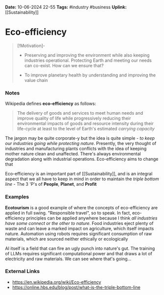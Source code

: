 **Date:** 10-06-2024 22-55
**Tags:** #industry #business
**Uplink:** [[Sustainability]]

# Eco-efficiency
>[!Motivation]-
>* Preserving and improving the environment while also keeping industries operational. Protecting Earth and meeting our needs can co-exist. How can we ensure that?
>
>* To improve planetary health by understanding and improving the value chain
### Notes
Wikipedia defines **eco-efficiency** as follows:

> The delivery of goods and services to meet human needs and improve quality of life while progressively reducing their environmental impacts of goods and resource intensity during their life-cycle at least to the level of Earth's estimated *carrying capacity*

The jargon may be quite corporate-y but the idea is quite simple - *to keep our industries going while protecting nature*. Presently, the very thought of industries and manufacturing plants conflicts with the idea of keeping mother nature clean and unaffected. There's always environmental degradation along with industrial operations. Eco-efficiency aims to change that

Eco-efficiency is an important part of [[Sustainability]], and is an integral aspect that we all have to keep in mind in order to maintain the *triple bottom line* - The 3 'P's of **People**, **Planet**, and **Profit**
### Examples
**Ecotourism** is a good example of where the concepts of eco-efficiency are applied in full swing. "Responsible travel", so to speak. In fact, eco-efficiency principles can be applied anywhere because I think *all industries have some connect or the other to nature*. Food industries eject plenty of waste and can leave a marked impact on agriculture, which itself impacts nature. Automation using robots requires significant consumption of raw materials, which are sourced neither ethically or ecologically

AI itself is a field that can fire an ugly punch into nature's gut. The training of LLMs requires significant computational power and that draws a lot of electricity and raw materials. We can see where that's going...

### External Links
- https://en.wikipedia.org/wiki/Eco-efficiency
- https://online.hbs.edu/blog/post/what-is-the-triple-bottom-line

